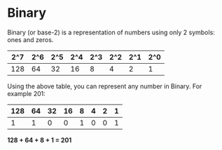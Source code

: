 Binary
======

Binary (or base-2) is a representation of numbers using only 2 symbols: ones and zeros.

| 2^7 | 2^6 | 2^5 | 2^4 | 2^3 | 2^2 | 2^1 | 2^0 |
| --- | --- | --- | --- | --- | --- | --- | --- |
| 128 | 64  | 32  | 16  | 8   | 4   | 2   | 1   |

Using the above table, you can represent any number in Binary. For example 201:

| 128 | 64 | 32 | 16 | 8 | 4 | 2 | 1 |
| --- | -- | -- | -- | - | - | - | - |
| 1   | 1  | 0  | 0  | 1 | 0 | 0 | 1 |

**128 + 64 + 8 + 1 = 201**
